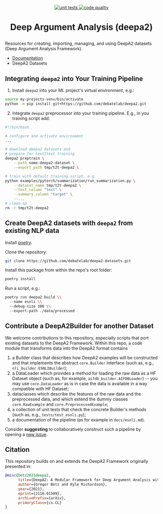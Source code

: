 <p align="center">
    <a href="https://github.com/debatelab/deepa2/actions/workflows/run_pytest.yml">
        <img alt="unit tests" src="https://github.com/debatelab/deepa2-datasets/actions/workflows/run_pytest.yml/badge.svg?branch=main">
    </a>
    <a href="https://github.com/debatelab/deepa2/actions/workflows/code_quality_checks.yml">
        <img alt="code quality" src="https://github.com/debatelab/deepa2-datasets/actions/workflows/code_quality_checks.yml/badge.svg?branch=main">
    </a>
</p>

<h1 align="center">
    <p>Deep Argument Analysis (deepa2)</p>
</h1>

Resources for creating, importing, managing, and using DeepA2 datasets (Deep Argument Analysis Framework).

* [Documentation](docs/)
* DeepA2 Datasets


## Integrating `deepa2` into Your Training Pipeline

1. Install `deepa2` into your ML project's virtual environment, e.g.:

```bash
source my-projects-venv/bin/activate 
python -m pip install git+https://github.com/debatelab/deepa2.git
```

2. Integrate `deepa2` preprocessor into your training pipeline. E.g., in you training script add:

```sh
#!/bin/bash

# configure and activate environemnt
...

# download deepa2 datasets and 
# prepare for text2text training
deepa2 preptrain \
    --path some-deepa2-dataset \
    --export_path tmp/t2t-deepa2 \

# train with default training script, e.g.
python examples/pytorch/summarization/run_summarization.py \
    --dataset_name tmp/t2t-deepa2 \
    --text_column "text" \
    --summary_column "target" \
    --...
# clean-up
rm -r tmp/t2t-deepa2
```


## Create DeepA2 datasets with `deepa2` from existing NLP data

Install [poetry](https://python-poetry.org/docs/#installation). 

Clone the repository:
```bash
git clone https://github.com/debatelab/deepa2-datasets.git
```

Install this package from within the repo's root folder:
```bash
poetry install
```

Run a script, e.g.:
```bash
poetry run deepa2 build \\
  --name esnli \\
  --debug-size 100 \\
  --export-path ./data/processed    
```

## Contribute a DeepA2Builder for another Dataset

We welcome contributions to this repository, especially scripts that port existing datasets to the DeepA2 Framework. Within this repo, a code module that transforms data into the DeepA2 format contains

1. a Builder class that describes how DeepA2 examples will be constructed and that implements the abstract `core.Builder` interface (such as, e.g., `nli_builder.ESNLIBuilder`);
2. a DataLoader which provides a method for loading the raw data as a HF Dataset object (such as, for example, `aifdb_builder.AIFDBLoader`) -- you may use `core.DataLoader` as is in case the data is available in a way compatible with HF Dataset;
3. dataclasses which describe the features of the raw data and the preprocessed data, and which extend the dummy classes `core.RawExample` and `core.PreprocessedExample`;
4. a collection of unit tests that check the concrete Builder's methods (such as, e.g., `tests/test_esnli.py`);
5. a documentation of the pipeline (as for example in `docs/esnli.md`).

Consider **suggesting** to collaboratively construct such a pipeline by opening a [new issue](https://github.com/debatelab/deepa2-datasets/issues).

## Citation

This repository builds on and extends the DeepA2 Framework originally presented in:

```bibtex
@misc{betz2021deepa2,
      title={DeepA2: A Modular Framework for Deep Argument Analysis with Pretrained Neural Text2Text Language Models}, 
      author={Gregor Betz and Kyle Richardson},
      year={2021},
      eprint={2110.01509},
      archivePrefix={arXiv},
      primaryClass={cs.CL}
}
```